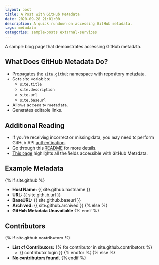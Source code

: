 ```yaml
---
layout: post
title: A Post with GitHub Metadata
date: 2020-09-28 21:01:00
description: A quick rundown on accessing GitHub metadata.
tags: metadata
categories: sample-posts external-services
---
```


A sample blog page that demonstrates accessing GitHub metadata.

## What Does GitHub Metadata Do?
- Propagates the `site.github` namespace with repository metadata.
- Sets site variables:
  - `site.title`
  - `site.description`
  - `site.url`
  - `site.baseurl`
- Allows access to metadata.
- Generates editable links.

## Additional Reading
- If you're receiving incorrect or missing data, you may need to perform GitHub API [authentication](https://github.com/jekyll/github-metadata/blob/master/docs/authentication.md).
- Go through this [README](https://jekyll.github.io/github-metadata/) for more details.
- [This page](https://github.com/jekyll/github-metadata/blob/master/docs/site.github.md) highlights all the fields accessible with GitHub Metadata.

## Example Metadata
{% if site.github %}
- **Host Name:** {{ site.github.hostname }}
- **URL:** {{ site.github.url }}
- **BaseURL:** {{ site.github.baseurl }}
- **Archived:** {{ site.github.archived }}
{% else %}
- **GitHub Metadata Unavailable**
{% endif %}

## Contributors
{% if site.github.contributors %}
- **List of Contributors:**
{% for contributor in site.github.contributors %}
  - {{ contributor.login }}
{% endfor %}
{% else %}
- **No contributors found.**
{% endif %}
